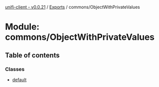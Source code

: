 [unifi-client - v0.0.21](../README.md) / [Exports](../modules.md) / commons/ObjectWithPrivateValues

# Module: commons/ObjectWithPrivateValues

## Table of contents

### Classes

- [default](../classes/commons_objectwithprivatevalues.default.md)
